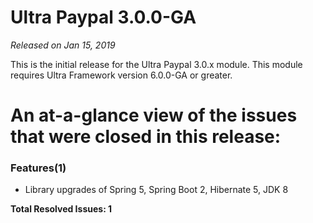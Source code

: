 # Ultra Paypal 3.0.0-GA

_Released on Jan 15, 2019_

This is the initial release for the Ultra Paypal 3.0.x module.  This module requires Ultra Framework version 6.0.0-GA or greater.

# An at-a-glance view of the issues that were closed in this release:

### Features(1)
- Library upgrades of Spring 5, Spring Boot 2, Hibernate 5, JDK 8


**Total Resolved Issues: 1**

